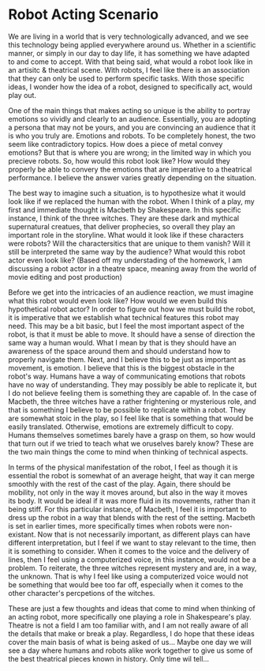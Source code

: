 # Robot Acting Scenario

We are living in a world that is very technologically advanced, and we see this technology being applied everywhere around us. Whether in a scientific manner, or simply in our day to day life, it has something we have adapted to and come to accept. With that being said, what would a robot look like in an artisitc & theatrical scene. With robots, I feel like there is an association that they can only be used to perform specific tasks. With those specific ideas, I wonder how the idea of a robot, designed to specifically act, would play out. 

One of the main things that makes acting so unique is the ability to portray emotions so vividly and clearly to an audience. Essentially, you are adopting a persona that may not be yours, and you are convincing an audience that it is who you truly are. Emotions and robots. To be completely honest, the two seem like contradictory topics. How does a piece of metal convey emotions? But that is where you are wrong; in the limited way in which you precieve robots. So, how would this robot look like? How would they properly be able to convery the emotions that are imperative to a theatrical performance. I believe the answer varies greatly depending on the situation. 

The best way to imagine such a situation, is to hypothesize what it would look like if we replaced the human with the robot. When I think of a play, my first and immediate thought is Macbeth by Shakespeare. In this specific instance, I think of the three witches. They are these dark and mythical supernatural creatues, that deliver prophecies, so overall they play an important role in the storyline. What would it look like if these characters were robots? Will the charactersitics that are unique to them vanish? Will it still be interpreted the same way by the audience? What would this robot actor even look like? (Based off my understading of the homework, I am discussing a robot actor in a theatre space, meaning away from the world of movie editing and post production)

Before we get into the intricacies of an audience reaction, we must imagine what this robot would even look like? How would we even build this hypothetical robot actor? In order to figure out how we must build the robot, it is imperative that we establish what technical features this robot may need. This may be a bit basic, but I feel the most important aspect of the robot, is that it must be able to move. It should have a sense of direction the same way a human would. What I mean by that is they should have an awareness of the space around them and should understand how to properly navigate them. Next, and I believe this to be just as important as movement, is emotion. I believe that this is the biggest obstacle in the robot's way. Humans have a way of communicating emotions that robots have no way of understanding. They may possibly be able to replicate it, but I do not believe feeling them is something they are capable of. In the case of Macbeth, the three witches have a rather frightening or mysterious role, and that is something I believe to be possible to replicate within a robot. They are somewhat stoic in the play, so I feel like that is something that would be easily translated. Otherwise, emotions are extremely difficult to copy. Humans themselves sometimes barely have a grasp on them, so how would that turn out if we tried to teach what we oruselves barely know? These are the two main things the come to mind when thinking of technical aspects.

In terms of the physical manifestation of the robot, I feel as though it is essential the robot is somewhat of an average height, that way it can merge smoothly with the rest of the cast of the play. Again, there should be mobility, not only in the way it moves around, but also in the way it moves its body. It would be ideal if it was more fluid in its movements, rather than it being stiff. For this particular instance, of Macbeth, I feel it is important to dress up the robot in a way that blends with the rest of the setting. Macbeth is set in earlier times, more specifically times when robots were non-existant. Now that is not necessarily important, as different plays can have different interpretation, but I feel if we want to stay relevant to the time, then it is something to consider. When it comes to the voice and the delivery of lines, then I feel using a computerized voice, in this instance, would not be a problem. To reiterate, the three witches represent mystery and are, in a way, the unknown. That is why I feel like using a computerized voice would not be something that would bee too far off, especially when it comes to the other character's percpetions of the witches. 

These are just a few thoughts and ideas that come to mind when thinking of an acting robot, more specifically one playing a role in Shakespeare's play. Theatre is not a field I am too familiar with, and I am not really aware of all the details that make or break a play. Regardless, I do hope that these ideas cover the main basis of what is being asked of us... Maybe one day we will see a day where humans and robots alike work together to give us some of the best theatrical pieces known in history. Only time wil tell... 

